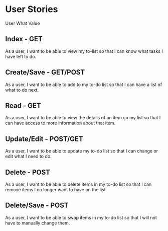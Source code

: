 # User Stories
User
What
Value

## Index - GET
As a user,
I want to be able to view my to-list
so that I can know what tasks I have left to do.

## Create/Save - GET/POST
As a user,
I want to be able to add to my to-do list
so that I can have a list of what to do next.

## Read - GET
As a user,
I want to be able to view the details of an item on my list
so that I can have access to more information about that item.

## Update/Edit - POST/GET
As a user,
I want to be able to update my to-do list
so that I can change or edit what I need to do.

## Delete - POST
As a user,
I want to be able to delete items in my to-do list
so that I can remove items I no longer want to have on the list.

## Delete/Save - POST
As a user,
I want to be able to swap items in my to-do list
so that I will not have to manually change them.


